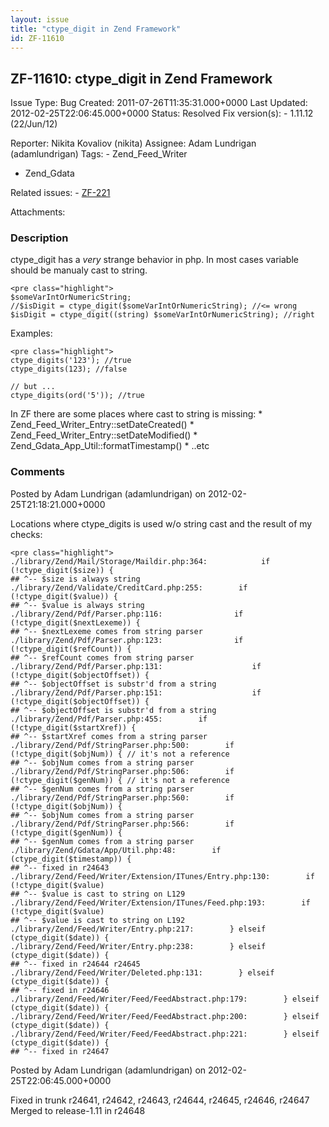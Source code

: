 ```yaml
---
layout: issue
title: "ctype_digit in Zend Framework"
id: ZF-11610
---
```


ZF-11610: ctype\_digit in Zend Framework
----------------------------------------

 Issue Type: Bug Created: 2011-07-26T11:35:31.000+0000 Last Updated: 2012-02-25T22:06:45.000+0000 Status: Resolved Fix version(s): - 1.11.12 (22/Jun/12)
 
 Reporter:  Nikita Kovaliov (nikita)  Assignee:  Adam Lundrigan (adamlundrigan)  Tags: - Zend\_Feed\_Writer
- Zend\_Gdata
 
 Related issues: - [ZF-221](/issues/browse/ZF-221)
 
 Attachments: 
### Description

ctype\_digit has a _very_ strange behavior in php. In most cases variable should be manualy cast to string.

 
    <pre class="highlight">
    $someVarIntOrNumericString;
    //$isDigit = ctype_digit($someVarIntOrNumericString); //<= wrong
    $isDigit = ctype_digit((string) $someVarIntOrNumericString); //right
    


Examples:

 
    <pre class="highlight">
    ctype_digits('123'); //true
    ctype_digits(123); //false
    
    // but ...
    ctype_digits(ord('5')); //true


In ZF there are some places where cast to string is missing: \* Zend\_Feed\_Writer\_Entry::setDateCreated() \* Zend\_Feed\_Writer\_Entry::setDateModified() \* Zend\_Gdata\_App\_Util::formatTimestamp() \* ..etc

 

 

### Comments

Posted by Adam Lundrigan (adamlundrigan) on 2012-02-25T21:18:21.000+0000

Locations where ctype\_digits is used w/o string cast and the result of my checks:

 
    <pre class="highlight">
    ./library/Zend/Mail/Storage/Maildir.php:364:            if (!ctype_digit($size)) {
    ## ^-- $size is always string
    ./library/Zend/Validate/CreditCard.php:255:        if (!ctype_digit($value)) {
    ## ^-- $value is always string
    ./library/Zend/Pdf/Parser.php:116:                if (!ctype_digit($nextLexeme)) {
    ## ^-- $nextLexeme comes from string parser
    ./library/Zend/Pdf/Parser.php:123:                if (!ctype_digit($refCount)) {
    ## ^-- $refCount comes from string parser
    ./library/Zend/Pdf/Parser.php:131:                    if (!ctype_digit($objectOffset)) {
    ## ^-- $objectOffset is substr'd from a string
    ./library/Zend/Pdf/Parser.php:151:                    if (!ctype_digit($objectOffset)) {
    ## ^-- $objectOffset is substr'd from a string
    ./library/Zend/Pdf/Parser.php:455:        if (!ctype_digit($startXref)) {
    ## ^-- $startXref comes from a string parser
    ./library/Zend/Pdf/StringParser.php:500:        if (!ctype_digit($objNum)) { // it's not a reference
    ## ^-- $objNum comes from a string parser
    ./library/Zend/Pdf/StringParser.php:506:        if (!ctype_digit($genNum)) { // it's not a reference
    ## ^-- $genNum comes from a string parser
    ./library/Zend/Pdf/StringParser.php:560:        if (!ctype_digit($objNum)) {
    ## ^-- $objNum comes from a string parser
    ./library/Zend/Pdf/StringParser.php:566:        if (!ctype_digit($genNum)) {
    ## ^-- $genNum comes from a string parser
    ./library/Zend/Gdata/App/Util.php:48:        if (ctype_digit($timestamp)) {
    ## ^-- fixed in r24643
    ./library/Zend/Feed/Writer/Extension/ITunes/Entry.php:130:        if (!ctype_digit($value)
    ## ^-- $value is cast to string on L129
    ./library/Zend/Feed/Writer/Extension/ITunes/Feed.php:193:        if (!ctype_digit($value)
    ## ^-- $value is cast to string on L192
    ./library/Zend/Feed/Writer/Entry.php:217:        } elseif (ctype_digit($date)) {
    ./library/Zend/Feed/Writer/Entry.php:238:        } elseif (ctype_digit($date)) {
    ## ^-- fixed in r24644 r24645
    ./library/Zend/Feed/Writer/Deleted.php:131:        } elseif (ctype_digit($date)) {
    ## ^-- fixed in r24646
    ./library/Zend/Feed/Writer/Feed/FeedAbstract.php:179:        } elseif (ctype_digit($date)) {
    ./library/Zend/Feed/Writer/Feed/FeedAbstract.php:200:        } elseif (ctype_digit($date)) {
    ./library/Zend/Feed/Writer/Feed/FeedAbstract.php:221:        } elseif (ctype_digit($date)) {
    ## ^-- fixed in r24647


 

 

Posted by Adam Lundrigan (adamlundrigan) on 2012-02-25T22:06:45.000+0000

Fixed in trunk r24641, r24642, r24643, r24644, r24645, r24646, r24647 Merged to release-1.11 in r24648

 

 